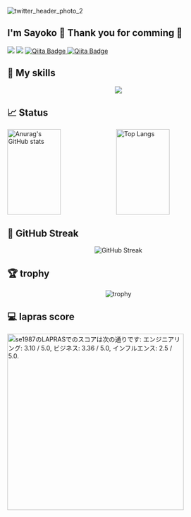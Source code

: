 ![twitter_header_photo_2](https://github.com/user-attachments/assets/0e27e433-1528-4d18-804e-5dc8b5423ff5)

## I'm Sayoko 👋 Thank you for comming 🎉
![](https://komarev.com/ghpvc/?username=se1987&color=green)
![](https://img.shields.io/github/followers/se1987?label=Follow&logo=github&style=flat&color=blue&labelColor=000040)
<a href="https://qiita.com/se1987" target="_blank" rel="noopener noreferrer">
  <img src="https://qiita-badge.apiapi.app/s/se1987/posts.svg" alt="Qiita Badge">
</a>
<a href="https://qiita.com/se1987" target="_blank" rel="noopener noreferrer">
  <img src="https://qiita-badge.apiapi.app/s/se1987/contributions.svg" alt="Qiita Badge">
</a>

## 🎨 My skills
<p align="center">
  <a href="https://skillicons.dev">
    <img src="https://skillicons.dev/icons?i=py,ts,js,html,css,nodejs,fastapi,react,nextjs,tailwind,express,prisma,redis,postgres,mysql,jest,aws,gcp,github,docker" />
  </a>
</p>

## 📈 Status
<div style="display: flex; align-items: center;">
  <img src="https://github-readme-stats.vercel.app/api?username=se1987&layout=compact&theme=blueberry&langs_count=5" alt="Anurag's GitHub stats" style="width: 49%; height: 194px;"/>
  <img src="https://github-readme-stats.vercel.app/api/top-langs/?username=se1987&layout=compact&theme=blueberry&langs_count=5" alt="Top Langs" style="width: 49%; height: 194px;"/>
</div>

## 🌱 GitHub Streak
<p align="center">
  <img src="https://github-readme-streak-stats.herokuapp.com?user=se1987&theme=blueberry" alt="GitHub Streak" />
</p>

## 🏆 trophy
<p align="center">
  <img src="https://github-profile-trophy.vercel.app/?username=se1987" alt="trophy" />
</p>

## 💻 lapras score
<!--START_SECTION:lapras-card-->
<p ><a href="https://lapras.com/public/se1987" target="_blank" rel="noopener noreferrer"><img alt="se1987のLAPRASでのスコアは次の通りです: エンジニアリング: 3.10 / 5.0, ビジネス: 3.36 / 5.0, インフルエンス: 2.5 / 5.0." src="https://lapras-card-generator.vercel.app/api/svg?e=3.17&b=3.36&i=2.71&b1=%23020E27&b2=%230E5593&i1=%23030E21&i2=%231688BF&l=ja" width="400" ></a></p>
<!--END_SECTION:lapras-card-->
